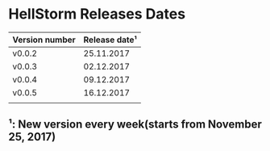 # HellStorm Releases Dates

| Version number | Release date¹ |
|----------------|---------------|
| v0.0.2         | 25.11.2017    |
| v0.0.3         | 02.12.2017    |
| v0.0.4         | 09.12.2017    |
| v0.0.5         | 16.12.2017    |
|||


## ¹: New version every week(starts from November 25, 2017)
